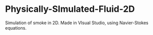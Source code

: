 # Physically-SImulated-Fluid-2D
Simulation of smoke in 2D. Made in VIsual Studio, using Navier-Stokes equations.
